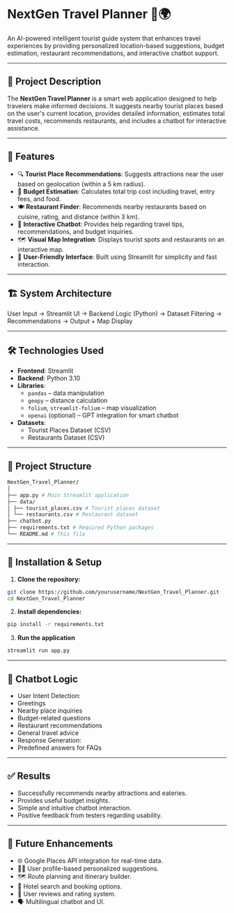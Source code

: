 # NextGen Travel Planner 🚀🌍  
An AI-powered intelligent tourist guide system that enhances travel experiences by providing personalized location-based suggestions, budget estimation, restaurant recommendations, and interactive chatbot support.

---

## 📌 Project Description

The **NextGen Travel Planner** is a smart web application designed to help travelers make informed decisions. It suggests nearby tourist places based on the user's current location, provides detailed information, estimates total travel costs, recommends restaurants, and includes a chatbot for interactive assistance.

---

## 🔧 Features

- 🔍 **Tourist Place Recommendations**: Suggests attractions near the user based on geolocation (within a 5 km radius).
- 💸 **Budget Estimation**: Calculates total trip cost including travel, entry fees, and food.
- 🍽️ **Restaurant Finder**: Recommends nearby restaurants based on cuisine, rating, and distance (within 3 km).
- 🤖 **Interactive Chatbot**: Provides help regarding travel tips, recommendations, and budget inquiries.
- 🗺️ **Visual Map Integration**: Displays tourist spots and restaurants on an interactive map.
- 📱 **User-Friendly Interface**: Built using Streamlit for simplicity and fast interaction.

---

## 🏗️ System Architecture

User Input → Streamlit UI → Backend Logic (Python) → Dataset Filtering → Recommendations → Output + Map Display


---

## 🛠️ Technologies Used

- **Frontend**: Streamlit
- **Backend**: Python 3.10
- **Libraries**:
  - `pandas` – data manipulation
  - `geopy` – distance calculation
  - `folium`, `streamlit-folium` – map visualization
  - `openai` (optional) – GPT integration for smart chatbot
- **Datasets**:
  - Tourist Places Dataset (CSV)
  - Restaurants Dataset (CSV)

---

## 📂 Project Structure
```bash
NextGen_Travel_Planner/
│
├── app.py # Main Streamlit application
├── data/
│ ├── tourist_places.csv # Tourist places dataset
│ └── restaurants.csv # Restaurant dataset
├── chatbot.py
├── requirements.txt # Required Python packages
└── README.md # This file
```


---

## 🚀 Installation & Setup

1. **Clone the repository:**

```bash
git clone https://github.com/yourusername/NextGen_Travel_Planner.git
cd NextGen_Travel_Planner
```
2. **Install dependencies:**

```bash
pip install -r requirements.txt
```
3. **Run the application**
```bash
streamlit run app.py
```

---

## 🤖 Chatbot Logic
- User Intent Detection:
- Greetings
- Nearby place inquiries
- Budget-related questions
- Restaurant recommendations
- General travel advice
- Response Generation:
- Predefined answers for FAQs

---

## ✅ Results
- Successfully recommends nearby attractions and eateries.
- Provides useful budget insights.
- Simple and intuitive chatbot interaction.
- Positive feedback from testers regarding usability.

---

## 🧠 Future Enhancements
- 🌐 Google Places API integration for real-time data.
- 🧑‍💼 User profile-based personalized suggestions.
- 🗺️ Route planning and itinerary builder.
- 🏨 Hotel search and booking options.
- 🧾 User reviews and rating system.
- 🗣️ Multilingual chatbot and UI.
